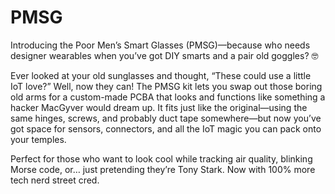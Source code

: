 # PMSG
Introducing the Poor Men’s Smart Glasses (PMSG)—because who needs designer wearables when you’ve got DIY smarts and a pair old goggles? 🤓

Ever looked at your old sunglasses and thought, “These could use a little IoT love?” Well, now they can! The PMSG kit lets you swap out those boring old arms for a custom-made PCBA that looks and functions like something a hacker MacGyver would dream up. It fits just like the original—using the same hinges, screws, and probably duct tape somewhere—but now you’ve got space for sensors, connectors, and all the IoT magic you can pack onto your temples.

Perfect for those who want to look cool while tracking air quality, blinking Morse code, or… just pretending they’re Tony Stark. Now with 100% more tech nerd street cred.
